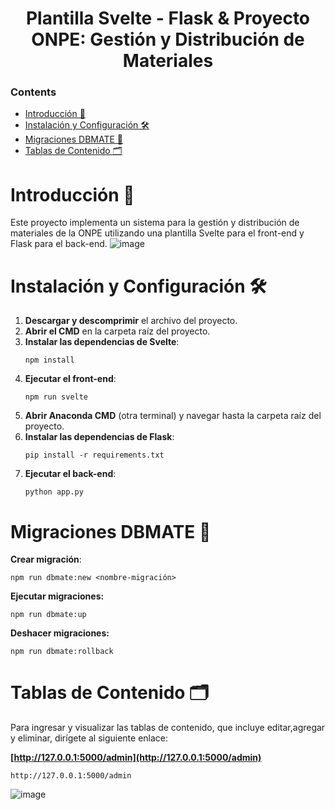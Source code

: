 <h1 align="center">Plantilla Svelte - Flask & Proyecto ONPE: Gestión y Distribución de Materiales</h1>

### **Contents**
  - [Introducción 📖](#introducción-)
  - [Instalación y Configuración 🛠️](#instalación-y-configuración-)
  - [Migraciones DBMATE 🔄](#migraciones-dbmate-)
  - [Tablas de Contenido 🗂️](#tablas-de-contenido-)

# Introducción 📖

Este proyecto implementa un sistema para la gestión y distribución de materiales de la ONPE utilizando una plantilla Svelte para el front-end y Flask para el back-end.
![image](https://github.com/user-attachments/assets/a1f311e5-3179-4343-913f-38efa50e32bf)

# Instalación y Configuración 🛠️

1. **Descargar y descomprimir** el archivo del proyecto.
2. **Abrir el CMD** en la carpeta raíz del proyecto.
3. **Instalar las dependencias de Svelte**:
    ```
    npm install
    ```
4. **Ejecutar el front-end**:
    ```
    npm run svelte
    ```
5. **Abrir Anaconda CMD** (otra terminal) y navegar hasta la carpeta raíz del proyecto.
6. **Instalar las dependencias de Flask**:
    ```
    pip install -r requirements.txt
    ```
7. **Ejecutar el back-end**:
    ```
    python app.py
    ```

# Migraciones DBMATE 🔄

**Crear migración**:
```
npm run dbmate:new <nombre-migración>
```

**Ejecutar migraciones:**

```
npm run dbmate:up
```

**Deshacer migraciones:**
```
npm run dbmate:rollback
```

# Tablas de Contenido 🗂️

Para ingresar y visualizar las tablas de contenido, que incluye editar,agregar y eliminar, dirígete al siguiente enlace:

**[http://127.0.0.1:5000/admin](http://127.0.0.1:5000/admin)**

```
http://127.0.0.1:5000/admin
```

![image](https://github.com/user-attachments/assets/cc481d53-1f9e-462f-9fd4-c060b739f23d)
